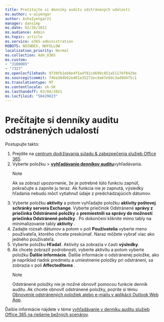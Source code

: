 ```yaml
---
title: Prečítajte si denníky auditu odstránených udalostí
ms.author: v-aiyengar
author: AshaIyengar21
manager: dansimp
ms.date: 02/26/2021
ms.audience: Admin
ms.topic: article
ms.service: o365-administration
ROBOTS: NOINDEX, NOFOLLOW
localization_priority: Normal
ms.collection: Adm_O365
ms.custom:
- "3100005"
- "7327"
ms.openlocfilehash: 9739fb1eb8e4f5adf81cd699c851a51176f0429e
ms.sourcegitcommit: f4ba304b92ed01e35273ecda67e9dc3ad9d475c1
ms.translationtype: MT
ms.contentlocale: sk-SK
ms.lasthandoff: 03/04/2021
ms.locfileid: "50429823"
---
```

# <a name="read-the-audit-logs-for-deleted-events"></a>Prečítajte si denníky auditu odstránených udalostí

Postupujte takto:

1. Prejdite na [centrum dodržiavania súladu & zabezpečenia služieb Office 365](https://go.microsoft.com/fwlink/p/?linkid=2077143).
1. Vyberte položku  >  [**vyhľadávanie denníkov auditu**](https://go.microsoft.com/fwlink/?linkid=2103759)vyhľadávania.
    > [!NOTE]
    > Ak sa zobrazí upozornenie, že je potrebné túto funkciu zapnúť, pokračujte a zapnite ju teraz. Ak funkcia nie je zapnutá, výsledky hľadania nebudú môcť vytiahnuť údaje z predchádzajúcich dátumov.
1. Vyberte položku **aktivity** a potom vyhľadajte položku **aktivity poštovej schránky servera Exchange**. Vyberte priečinok Odstránené **správy z priečinka Odstránené položky** a **premiestnili sa správy do možností priečinka Odstránené položky** . Po dokončení kliknite mimo tably na minimalizovanie tably **aktivity** .
1. Zadajte rozsah dátumov a potom v poli **Používatelia** vyberte meno používateľa, ktorého chcete preskúmať. Naraz môžete vybrať viac ako jedného používateľa.
1. Vyberte položku **Hľadať**. Aktivity sa zobrazia v časti **výsledky**.
1. Ak chcete zobraziť podrobnosti, vyberte aktivitu a potom vyberte položku **Ďalšie informácie**. Ďalšie informácie o odstránenej položke, ako je napríklad riadok predmetu a umiestnenie položky pri odstránení, sa zobrazia v poli **AffectedItems** .
    > [!NOTE]
    > Odstránené položky nie je možné obnoviť pomocou funkcie denník auditu. Ak chcete obnoviť odstránené položky, pozrite si tému [Obnovenie odstránených položiek alebo e-mailu v aplikácii Outlook Web App](https://go.microsoft.com/fwlink/?linkid=2103759).

Ďalšie informácie nájdete v téme [vyhľadávanie v denníku auditu služieb Office 365 na riešenie bežných scenárov](https://go.microsoft.com/fwlink/?linkid=2103944).
